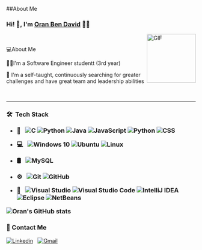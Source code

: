##About Me
### Hi! 👋, I'm [Oran Ben David](https://github.com/oran950) 👨‍💻
<img align="right" alt="GIF" height="130px" src="https://i.pinimg.com/564x/03/1f/67/031f67bd6b6bb0487eff63e804f63515.jpg">
<br / >

💻About Me


👨‍🎓I'm a Software Engineer studentt (3rd year)

💪 I'm a self-taught, continuously searching for greater challenges and have great team and leadership abilities


<br />

<hr />

<h3> 🛠 &nbsp;Tech Stack 

- 🧰 &nbsp;
  ![C](https://img.shields.io/badge/C-00599C?style=for-the-badge&logo=c&logoColor=white)
  ![Python](https://img.shields.io/badge/Python-FFD43B?style=for-the-badge&logo=python&logoColor=blue)
  ![Java](https://img.shields.io/badge/Java-ED8B00?style=for-the-badge&logo=java&logoColor=white)
  ![JavaScript](https://img.shields.io/badge/javascript-%23323330.svg?style=for-the-badge&logo=javascript&logoColor=%23F7DF1E)
  ![Python](https://img.shields.io/badge/Python-ED8B00?style=for-the-badge&logo=Python&logoColor=white)
  ![CSS](https://img.shields.io/badge/CSS-%23323330.svg?style=for-the-badge&logo=css&logoColor=%23F7DF1E)
 
- 💻 &nbsp; 
  ![Windows 10](https://img.shields.io/badge/Windows-0078D6?style=for-the-badge&logo=windows&logoColor=white)
  ![Ubuntu](https://img.shields.io/badge/Ubuntu-E95420?style=for-the-badge&logo=ubuntu&logoColor=white)
  ![Linux](https://img.shields.io/badge/Linux-FCC624?style=for-the-badge&logo=linux&logoColor=black)
 
 
-  🛢 &nbsp; 
  ![MySQL](https://img.shields.io/badge/mysql-%2300f.svg?style=for-the-badge&logo=mysql&logoColor=white)

  
- ⚙️ &nbsp; 
  ![Git](https://img.shields.io/badge/git-%23F05033.svg?style=for-the-badge&logo=git&logoColor=white)
  ![GitHub](https://img.shields.io/badge/github-%23121011.svg?style=for-the-badge&logo=github&logoColor=white)
  
  
- 🔧 &nbsp; 
  ![Visual Studio](https://img.shields.io/badge/VisualStudio-5C2D91.svg?style=for-the-badge&logo=visual-studio&logoColor=white)
  ![Visual Studio Code](https://img.shields.io/badge/VisualStudioCode-0078d7.svg?style=for-the-badge&logo=visual-studio-code&logoColor=white)
  ![IntelliJ IDEA](https://img.shields.io/badge/IntelliJIDEA-000000.svg?style=for-the-badge&logo=intellij-idea&logoColor=white)
  ![Eclipse](https://img.shields.io/badge/Eclipse-2C2255?style=for-the-badge&logo=eclipse&logoColor=white)
  ![NetBeans](https://img.shields.io/badge/apache%20netbeans-1B6AC6?style=for-the-badge&logo=apache%20netbeans%20IDE&logoColor=white)

  
  

  
![Oran's GitHub stats](https://github-readme-stats.vercel.app/api?username=oran950&theme=vision-friendly-dark&show_icons=true)
 

### 📝 Contact Me 

  
  [![Linkedin](https://img.shields.io/badge/LinkedIn-0077B5?style=for-the-badge&logo=linkedin&logoColor=white)](https://www.linkedin.com/in/oran-ben-david-1a523219a/)
  &nbsp;
  [![Gmail](https://img.shields.io/badge/Gmail-D14836?style=for-the-badge&logo=gmail&logoColor=white)](mailto:oranb9d@gmail.com)



